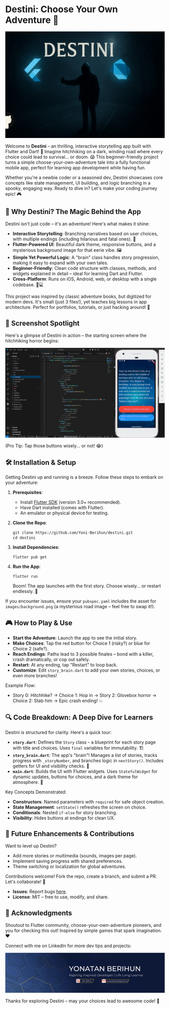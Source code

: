 # Destini: Choose Your Own Adventure 🚀

![Destini Banner](banner.png)

Welcome to **Destini** – an thrilling, interactive storytelling app built with Flutter and Dart! 🌟 Imagine hitchhiking on a dark, winding road where every choice could lead to survival... or doom. 😱 This beginner-friendly project turns a simple choose-your-own-adventure tale into a fully functional mobile app, perfect for learning app development while having fun.

Whether you're a newbie coder or a seasoned dev, Destini showcases core concepts like state management, UI building, and logic branching in a spooky, engaging way. Ready to dive in? Let's make your coding journey epic! 🎮

## 🌟 Why Destini? The Magic Behind the App

Destini isn't just code – it's an adventure! Here's what makes it shine:

- **Interactive Storytelling**: Branching narratives based on user choices, with multiple endings (including hilarious and fatal ones). 📖
- **Flutter-Powered UI**: Beautiful dark theme, responsive buttons, and a mysterious background image for that eerie vibe. 🖼️
- **Simple Yet Powerful Logic**: A "brain" class handles story progression, making it easy to expand with your own tales.
- **Beginner-Friendly**: Clean code structure with classes, methods, and widgets explained in detail – ideal for learning Dart and Flutter.
- **Cross-Platform**: Runs on iOS, Android, web, or desktop with a single codebase. 📱💻

This project was inspired by classic adventure books, but digitized for modern devs. It's small (just 3 files!), yet teaches big lessons in app architecture. Perfect for portfolios, tutorials, or just hacking around! 🔧

## 📸 Screenshot Spotlight

Here's a glimpse of Destini in action – the starting screen where the hitchhiking horror begins:

![Project Screenshot](screenshot.png)

(Pro Tip: Tap those buttons wisely... or not! 😂)

## 🛠️ Installation & Setup

Getting Destini up and running is a breeze. Follow these steps to embark on your adventure:

1. **Prerequisites**:
   - Install [Flutter SDK](https://flutter.dev/docs/get-started/install) (version 3.0+ recommended).
   - Have Dart installed (comes with Flutter).
   - An emulator or physical device for testing.

2. **Clone the Repo**:
   ```
   git clone https://github.com/Yoni-Berihun/destini.git
   cd destini
   ```

3. **Install Dependencies**:
   ```
   flutter pub get
   ```

4. **Run the App**:
   ```
   flutter run
   ```
   Boom! The app launches with the first story. Choose wisely... or restart endlessly. 🔄

If you encounter issues, ensure your `pubspec.yaml` includes the asset for `images/background.png` (a mysterious road image – feel free to swap it!).

## 🎮 How to Play & Use

- **Start the Adventure**: Launch the app to see the initial story.
- **Make Choices**: Tap the red button for Choice 1 (risky?) or blue for Choice 2 (safe?).
- **Reach Endings**: Paths lead to 3 possible finales – bond with a killer, crash dramatically, or cop out safely.
- **Restart**: At any ending, tap "Restart" to loop back.
- **Customize**: Edit `story_brain.dart` to add your own stories, choices, or even more branches!

Example Flow:
- Story 0: Hitchhike? → Choice 1: Hop in → Story 2: Glovebox horror → Choice 2: Stab him → Epic crash ending! 💥

## 🔍 Code Breakdown: A Deep Dive for Learners

Destini is structured for clarity. Here's a quick tour:

- **`story.dart`**: Defines the `Story` class – a blueprint for each story page with title and choices. Uses `final` variables for immutability. 🏗️
- **`story_brain.dart`**: The app's "brain"! Manages a list of stories, tracks progress with `_storyNumber`, and branches logic in `nextStory()`. Includes getters for UI and visibility checks. 🧠
- **`main.dart`**: Builds the UI with Flutter widgets. Uses `StatefulWidget` for dynamic updates, buttons for choices, and a dark theme for atmosphere. 📱

Key Concepts Demonstrated:
- **Constructors**: Named parameters with `required` for safe object creation.
- **State Management**: `setState()` refreshes the screen on choice.
- **Conditionals**: Nested `if-else` for story branching.
- **Visibility**: Hides buttons at endings for clean UX.



## 🚀 Future Enhancements & Contributions

Want to level up Destini?
- Add more stories or multimedia (sounds, images per page).
- Implement saving progress with shared preferences.
- Theme switching or localization for global adventures.

Contributions welcome! Fork the repo, create a branch, and submit a PR. Let's collaborate! 🤝

- **Issues**: Report bugs [here](https://github.com/yourusername/destini/issues).
- **License**: MIT – free to use, modify, and share.

## 🙌 Acknowledgments

Shoutout to Flutter community, choose-your-own-adventure pioneers, and you for checking this out! Inspired by simple games that spark imagination. ❤️

Connect with me on LinkedIn for more dev tips and projects:

![LinkedIn Banner](image.png)

Thanks for exploring Destini – may your choices lead to awesome code! 🌌